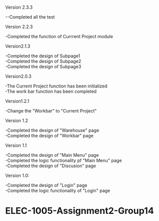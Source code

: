 Version 2.3.3  

--Completed all the test  


Version 2.2.3  
  
-Completed the function of Currrent Project module  
  

Version2.1.3  
  
-Completed the design of Subpage1  
-Completed the design of Subpage2  
-Completed the design of Subpage3  


Version2.0.3 
  
-The Current Project function has been initialized  
-The work bar function has been completed   
  

Version1.2.1  
  
-Change the "Workbar" to "Current Project"


Version 1.2  
  
-Completed the design of "Warehouse" page  
-Completed the design of "Workbar" page


Version 1.1

-Completed the design of "Main Menu" page  
-Completed the logic functionality pf "Main Menu" page  
-Completed the design of "Discusion" page


Version 1.0:

-Completed the design of "Login" page  
-Completed the logic functionality of "Login" page

# ELEC-1005-Assignment2-Group14
